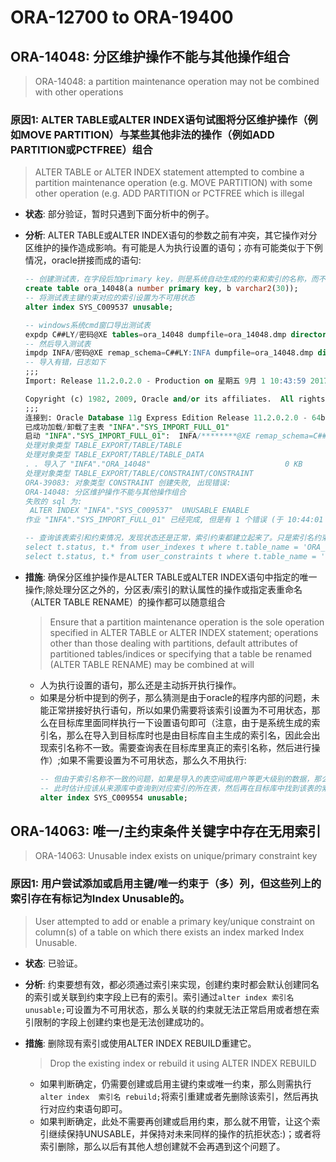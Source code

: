 # ORA-12700 to ORA-19400

## ORA-14048: 分区维护操作不能与其他操作组合

> ORA-14048: a partition maintenance operation may not be combined with other operations

### 原因1: ALTER TABLE或ALTER INDEX语句试图将分区维护操作（例如MOVE PARTITION）与某些其他非法的操作（例如ADD PARTITION或PCTFREE）组合

> ALTER TABLE or ALTER INDEX statement attempted to combine a partition maintenance operation (e.g. MOVE PARTITION) with some other operation (e.g. ADD PARTITION or PCTFREE which is illegal

* **状态**: 部分验证，暂时只遇到下面分析中的例子。
* **分析**: ALTER TABLE或ALTER INDEX语句的参数之前有冲突，其它操作对分区维护的操作造成影响。有可能是人为执行设置的语句；亦有可能类似于下例情况，oracle拼接而成的语句:  

  ```sql
  -- 创建测试表，在字段后加primary key，则是系统自动生成的约束和索引的名称，而不是人为指定。
  create table ora_14048(a number primary key, b varchar2(30));
  -- 将测试表主键约束对应的索引设置为不可用状态
  alter index SYS_C009537 unusable;
  
  -- windows系统cmd窗口导出测试表
  expdp C##LY/密码@XE tables=ora_14048 dumpfile=ora_14048.dmp directory=data_pump_dir logfile=expdp_ora_14048.log
  -- 然后导入测试表
  impdp INFA/密码@XE remap_schema=C##LY:INFA dumpfile=ora_14048.dmp directory=data_pump_dir logfile=impdp_ora_14048.log
  -- 导入有错，日志如下
  ;;; 
  Import: Release 11.2.0.2.0 - Production on 星期五 9月 1 10:43:59 2017

  Copyright (c) 1982, 2009, Oracle and/or its affiliates.  All rights reserved.
  ;;; 
  连接到: Oracle Database 11g Express Edition Release 11.2.0.2.0 - 64bit Production
  已成功加载/卸载了主表 "INFA"."SYS_IMPORT_FULL_01" 
  启动 "INFA"."SYS_IMPORT_FULL_01":  INFA/********@XE remap_schema=C##LY:INFA dumpfile=ora_14048.dmp directory=data_pump_dir logfile=impdp_ora_14048.log 
  处理对象类型 TABLE_EXPORT/TABLE/TABLE
  处理对象类型 TABLE_EXPORT/TABLE/TABLE_DATA
  . . 导入了 "INFA"."ORA_14048"                              0 KB       0 行
  处理对象类型 TABLE_EXPORT/TABLE/CONSTRAINT/CONSTRAINT
  ORA-39083: 对象类型 CONSTRAINT 创建失败, 出现错误:
  ORA-14048: 分区维护操作不能与其他操作组合
  失败的 sql 为:
   ALTER INDEX "INFA"."SYS_C009537"  UNUSABLE ENABLE
  作业 "INFA"."SYS_IMPORT_FULL_01" 已经完成, 但是有 1 个错误 (于 10:44:01 完成)

  -- 查询该表索引和约束情况，发现状态还是正常，索引约束都建立起来了。只是索引名约束名不一致，且索引未能与来源库中一样状态为UNUSABLE。
  select t.status, t.* from user_indexes t where t.table_name = 'ORA_14048';
  select t.status, t.* from user_constraints t where t.table_name = 'ORA_14048';
  
  ```

* **措施**: 确保分区维护操作是ALTER TABLE或ALTER INDEX语句中指定的唯一操作;除处理分区之外的，分区表/索引的默认属性的操作或指定表重命名（ALTER TABLE RENAME）的操作都可以随意组合

  > Ensure that a partition maintenance operation is the sole operation specified in ALTER TABLE or ALTER INDEX statement; operations other than those dealing with partitions, default attributes of partitioned tables/indices or specifying that a table be renamed (ALTER TABLE RENAME) may be combined at will

  - 人为执行设置的语句，那么还是主动拆开执行操作。
  - 如果是分析中提到的例子，那么猜测是由于oracle的程序内部的问题，未能正常拼接好执行语句，所以如果仍需要将该索引设置为不可用状态，那么在目标库里面同样执行一下设置语句即可（注意，由于是系统生成的索引名，那么在导入到目标库时也是由目标库自主生成的索引名，因此会出现索引名称不一致。需要查询表在目标库里真正的索引名称，然后进行操作）;如果不需要设置为不可用状态，那么久不用执行: 
    ```sql
    -- 但由于索引名称不一致的问题，如果是导入的表空间或用户等更大级别的数据，那么出现问题时估计就不清楚需要设置不可用状态的索引具体对应的是哪个表了
    -- 此时估计应该从来源库中查询到对应索引的所在表，然后再在目标库中找到该表的索引获取到索引名称然后进行操作。
    alter index SYS_C009554 unusable;
    ```

## ORA-14063: 唯一/主约束条件关键字中存在无用索引

> ORA-14063: Unusable index exists on unique/primary constraint key

### 原因1: 用户尝试添加或启用主键/唯一约束于（多）列，但这些列上的索引存在有标记为Index Unusable的。

> User attempted to add or enable a primary key/unique constraint on column(s) of a table on which there exists an index marked Index Unusable.

* **状态**: 已验证。
* **分析**: 约束要想有效，都必须通过索引来实现，创建约束时都会默认创建同名的索引或关联到约束字段上已有的索引。索引通过```alter index 索引名 unusable;```可设置为不可用状态，那么关联的约束就无法正常启用或者想在索引限制的字段上创建约束也是无法创建成功的。
* **措施**: 删除现有索引或使用ALTER INDEX REBUILD重建它。

  > Drop the existing index or rebuild it using ALTER INDEX REBUILD

  - 如果判断确定，仍需要创建或启用主键约束或唯一约束，那么则需执行```alter index  索引名 rebuild;```将索引重建或者先删除该索引，然后再执行对应约束语句即可。
  - 如果判断确定，此处不需要再创建或启用约束，那么就不用管，让这个索引继续保持UNUSABLE，并保持对未来同样的操作的抗拒状态:)；或者将索引删除，那么以后有其他人想创建就不会再遇到这个问题了。
